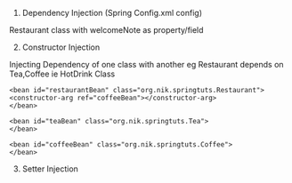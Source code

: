 1. Dependency Injection (Spring Config.xml config)

	<bean id="restaurantBean" class="org.nik.springtuts.Restaurant">
	<property name="welcomeNote" value="Welcome to my Shithole"></property>
	</bean>

 Restaurant class with welcomeNote as property/field

2. Constructor Injection

Injecting Dependency of one class with another eg Restaurant depends on Tea,Coffee ie HotDrink Class


	<bean id="restaurantBean" class="org.nik.springtuts.Restaurant">
	<constructor-arg ref="coffeeBean"></constructor-arg>
	</bean>
	
	<bean id="teaBean" class="org.nik.springtuts.Tea">
	</bean>
	
 	<bean id="coffeeBean" class="org.nik.springtuts.Coffee">
	</bean>

3.  Setter Injection

	<bean id="restaurantBean" class="org.nik.springtuts.Restaurant">
	<property name="drink" ref="teaBean"></property>
	</bean>
	
	<bean id="teaBean" class="org.nik.springtuts.Tea">
	</bean>
	
 	<bean id="coffeeBean" class="org.nik.springtuts.Coffee">
	</bean>
